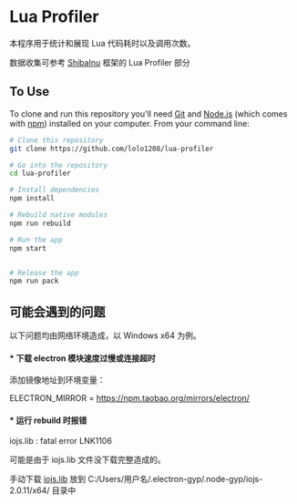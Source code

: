 # Lua Profiler

本程序用于统计和展现 Lua 代码耗时以及调用次数。

数据收集可参考 [ShibaInu](https://github.com/lolo1208/unity3d-lolo) 框架的 Lua Profiler 部分


## To Use

To clone and run this repository you'll need [Git](https://git-scm.com) and [Node.js](https://nodejs.org/en/download/) (which comes with [npm](http://npmjs.com)) installed on your computer. From your command line:

```bash
# Clone this repository
git clone https://github.com/lolo1208/lua-profiler

# Go into the repository
cd lua-profiler

# Install dependencies
npm install

# Rebuild native modules
npm run rebuild

# Run the app
npm start


# Release the app
npm run pack
```


## 可能会遇到的问题

以下问题均由网络环境造成，以 Windows x64 为例。

#### * 下载 electron 模块速度过慢或连接超时
添加镜像地址到环境变量：

ELECTRON_MIRROR = https://npm.taobao.org/mirrors/electron/

#### * 运行 rebuild 时报错
iojs.lib : fatal error LNK1106

可能是由于 iojs.lib 文件没下载完整造成的。

手动下载 [iojs.lib](https://gh-contractor-zcbenz.s3.amazonaws.com/atom-shell/dist/v2.0.11/win-x64/iojs.lib) 放到 C:/Users/用户名/.electron-gyp/.node-gyp/iojs-2.0.11/x64/ 目录中

